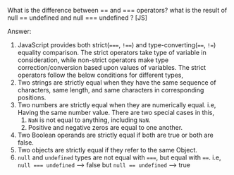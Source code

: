 What is the difference between == and === operators? 
what is the result of null == undefined and null === undefined ? [JS]



Answer:


1. JavaScript provides both strict(`===`, `!==`) and type-converting(`==`, `!=`) equality comparison. The strict operators take type of variable in consideration, while non-strict operators make type correction/conversion based upon values of variables. The strict operators follow the below conditions for different types,
2. Two strings are strictly equal when they have the same sequence of characters, same length, and same characters in corresponding positions.
3. Two numbers are strictly equal when they are numerically equal. i.e, Having the same number value. There are two special cases in this,
    1. `NaN` is not equal to anything, including `NaN`.
    2. Positive and negative zeros are equal to one another.
4. Two Boolean operands are strictly equal if both are true or both are false.
5. Two objects are strictly equal if they refer to the same Object.
6. `null` and `undefined` types are not equal with `===`, but equal with `==`. i.e, `null === undefined` --> false but `null == undefined` --> true

